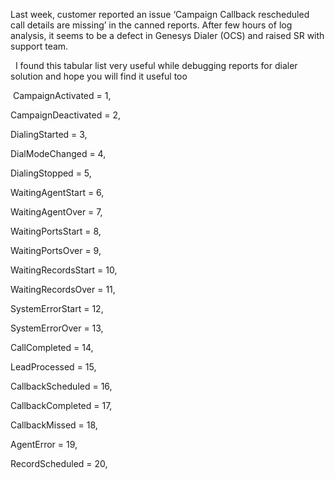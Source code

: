 
Last week, customer reported an issue &#8216;Campaign Callback rescheduled call details are missing&#8217; in the canned reports. After few hours of log analysis, it seems to be a defect in Genesys Dialer (OCS) and raised SR with support team.

  I found this tabular list very useful while debugging reports for dialer solution and hope you will find it useful too

 CampaignActivated = 1,

CampaignDeactivated = 2,

DialingStarted = 3,

DialModeChanged = 4,

DialingStopped = 5,

WaitingAgentStart = 6,

WaitingAgentOver = 7,

WaitingPortsStart = 8,

WaitingPortsOver = 9,

WaitingRecordsStart = 10,

WaitingRecordsOver = 11,

SystemErrorStart = 12,

SystemErrorOver = 13,

CallCompleted = 14,

LeadProcessed = 15,

CallbackScheduled = 16,

CallbackCompleted = 17,

CallbackMissed = 18,

AgentError = 19,

RecordScheduled = 20,